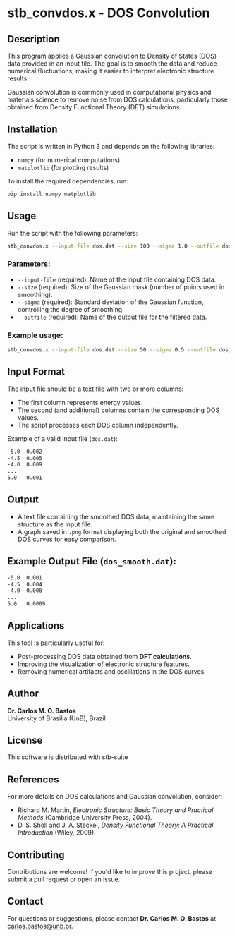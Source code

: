 # stb_convdos.x - DOS Convolution


## Description
This program applies a Gaussian convolution to Density of States (DOS) data provided in an input file. The goal is to smooth the data and reduce numerical fluctuations, making it easier to interpret electronic structure results.

Gaussian convolution is commonly used in computational physics and materials science to remove noise from DOS calculations, particularly those obtained from Density Functional Theory (DFT) simulations.

## Installation
The script is written in Python 3 and depends on the following libraries:

- `numpy` (for numerical computations)
- `matplotlib` (for plotting results)

To install the required dependencies, run:
```bash
pip install numpy matplotlib
```

## Usage
Run the script with the following parameters:
```bash
stb_convdos.x --input-file dos.dat --size 100 --sigma 1.0 --outfile dos_conv.dat
```

### Parameters:
- `--input-file` (required): Name of the input file containing DOS data.
- `--size` (required): Size of the Gaussian mask (number of points used in smoothing).
- `--sigma` (required): Standard deviation of the Gaussian function, controlling the degree of smoothing.
- `--outfile` (required): Name of the output file for the filtered data.

### Example usage:
```bash
stb_convdos.x --input-file dos.dat --size 50 --sigma 0.5 --outfile dos_smooth.dat
```

## Input Format
The input file should be a text file with two or more columns:
- The first column represents energy values.
- The second (and additional) columns contain the corresponding DOS values.
- The script processes each DOS column independently.

Example of a valid input file (`dos.dat`):
```txt
-5.0  0.002
-4.5  0.005
-4.0  0.009
...
5.0   0.001
```

## Output
- A text file containing the smoothed DOS data, maintaining the same structure as the input file.
- A graph saved in `.png` format displaying both the original and smoothed DOS curves for easy comparison.

## Example Output File (`dos_smooth.dat`):
```txt
-5.0  0.001
-4.5  0.004
-4.0  0.008
...
5.0   0.0009
```

## Applications
This tool is particularly useful for:
- Post-processing DOS data obtained from **DFT calculations**.
- Improving the visualization of electronic structure features.
- Removing numerical artifacts and oscillations in the DOS curves.

## Author
**Dr. Carlos M. O. Bastos**  
University of Brasilia (UnB), Brazil

## License
This software is distributed with stb-suite

## References
For more details on DOS calculations and Gaussian convolution, consider:
- Richard M. Martin, *Electronic Structure: Basic Theory and Practical Methods* (Cambridge University Press, 2004).
- D. S. Sholl and J. A. Steckel, *Density Functional Theory: A Practical Introduction* (Wiley, 2009).

## Contributing
Contributions are welcome! If you'd like to improve this project, please submit a pull request or open an issue.

## Contact
For questions or suggestions, please contact **Dr. Carlos M. O. Bastos** at [carlos.bastos@unb.br](mailto:carlos.bastos@unb.br).

